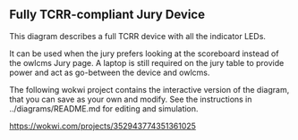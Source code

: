 ## Fully TCRR-compliant Jury Device

This diagram describes a full TCRR device with all the indicator LEDs.

It can be used when the jury prefers looking at the scoreboard instead of the owlcms Jury page. A laptop is still required on the jury table to provide power and act as go-between the device and owlcms.

The following wokwi project contains the interactive version of the diagram, that you can save as your own and modify. See the instructions in ../diagrams/README.md for editing and simulation.

https://wokwi.com/projects/352943774351361025